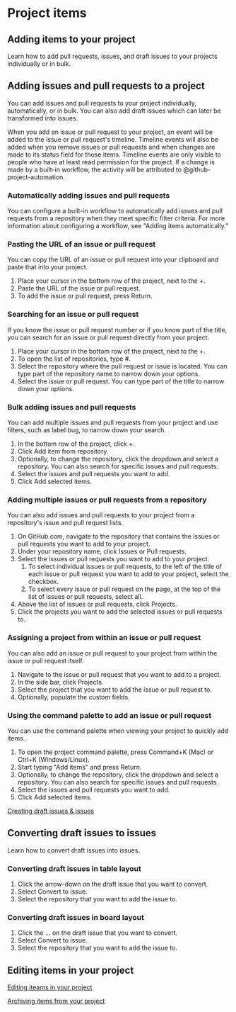 # Project items

## Adding items to your project

Learn how to add pull requests, issues, and draft issues to your projects individually or in bulk.

## Adding issues and pull requests to a project

You can add issues and pull requests to your project individually, automatically, or in bulk. You can also add draft issues which can later be transformed into issues.

When you add an issue or pull request to your project, an event will be added to the issue or pull request's timeline. Timeline events will also be added when you remove issues or pull requests and when changes are made to its status field for those items. Timeline events are only visible to people who have at least read permission for the project. If a change is made by a built-in workflow, the activity will be attributed to @github-project-automation.

### Automatically adding issues and pull requests

You can configure a built-in workflow to automatically add issues and pull requests from a repository when they meet specific filter criteria. For more information about configuring a workflow, see "Adding items automatically."

### Pasting the URL of an issue or pull request

You can copy the URL of an issue or pull request into your clipboard and paste that into your project.

1. Place your cursor in the bottom row of the project, next to the +.
2. Paste the URL of the issue or pull request.
3. To add the issue or pull request, press Return.

### Searching for an issue or pull request

If you know the issue or pull request number or if you know part of the title, you can search for an issue or pull request directly from your project.

1. Place your cursor in the bottom row of the project, next to the +.
2. To open the list of repositories, type #.
3. Select the repository where the pull request or issue is located. You can type part of the repository name to narrow down your options.
4. Select the issue or pull request. You can type part of the title to narrow down your options.

### Bulk adding issues and pull requests

You can add multiple issues and pull requests from your project and use filters, such as label:bug, to narrow down your search.

1. In the bottom row of the project, click +.
2. Click Add item from repository.
3. Optionally, to change the repository, click the dropdown and select a repository. You can also search for specific issues and pull requests.
4. Select the issues and pull requests you want to add.
5. Click Add selected items.

### Adding multiple issues or pull requests from a repository

You can also add issues and pull requests to your project from a repository's issue and pull request lists.

1. On GitHub.com, navigate to the repository that contains the issues or pull requests you want to add to your project.
2. Under your repository name, click Issues or Pull requests.
3. Select the issues or pull requests you want to add to your project.
   1. To select individual issues or pull requests, to the left of the title of each issue or pull request you want to add to your project, select the checkbox.
   2. To select every issue or pull request on the page, at the top of the list of issues or pull requests, select all.
4. Above the list of issues or pull requests, click Projects.
5. Click the projects you want to add the selected issues or pull requests to.

### Assigning a project from within an issue or pull request

You can also add an issue or pull request to your project from within the issue or pull request itself.

1. Navigate to the issue or pull request that you want to add to a project.
2. In the side bar, click Projects.
3. Select the project that you want to add the issue or pull request to.
4. Optionally, populate the custom fields.

### Using the command palette to add an issue or pull request

You can use the command palette when viewing your project to quickly add items.

1. To open the project command palette, press Command+K (Mac) or Ctrl+K (Windows/Linux).
2. Start typing "Add items" and press Return.
3. Optionally, to change the repository, click the dropdown and select a repository. You can also search for specific issues and pull requests.
4. Select the issues and pull requests you want to add.
5. Click Add selected items.

[Creating draft issues & issues](https://docs.github.com/en/issues/planning-and-tracking-with-projects/managing-items-in-your-project/adding-items-to-your-project#creating-issues)

## Converting draft issues to issues

Learn how to convert draft issues into issues.

### Converting draft issues in table layout

1. Click the arrow-down on the draft issue that you want to convert.
2. Select Convert to issue.
3. Select the repository that you want to add the issue to.

### Converting draft issues in board layout

1. Click the ... on the draft issue that you want to convert.
2. Select Convert to issue.
3. Select the repository that you want to add the issue to.

## Editing items in your project

[Editing iteams in your project](https://docs.github.com/en/issues/planning-and-tracking-with-projects/managing-items-in-your-project/editing-items-in-your-project)

[Archiving items from your project](https://docs.github.com/en/issues/planning-and-tracking-with-projects/managing-items-in-your-project/archiving-items-from-your-project)
